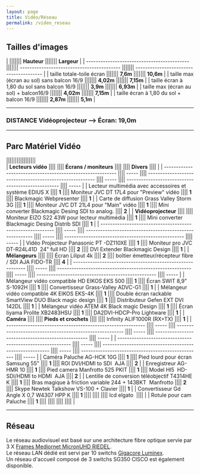 ```yaml
---
layout: page
title: Vidéo/Réseau
permalink: /video_reseau
---
```


## Tailles d'images

| ||||||| **Hauteur** ||||||| **Largeur** |
| ------------------------------------------- ||||||| ------------------------------------------ ||||||| --------------------------------------- |
| taille totale-toile écran ||||||| **7,6m** ||||||| **10,6m** |
| taille max (écran au sol) sans balcon 16/9 ||||||| **4,02m** ||||||| **7,15m** |
| taille écran à 1,80 du sol sans balcon 16/9 ||||||| **3,9m** ||||||| **6,93m** |
| taille max (écran au sol) + balcon16/9 ||||||| **4,02m** ||||||| **7,15m** |
| taille écran à 1,80 du sol + balcon 16/9 ||||||| **2,87m** ||||||| **5,1m** |

---

### DISTANCE Vidéoprojecteur --> Écran: 19,0m

---

## Parc Matériel Vidéo

|||||||||||||||||  
| **Lecteurs vidéo** |||| |||| **Écrans / moniteurs** |||| |||| **Divers** |||| |
| ---------------------------------------------------------- |||| ----- |||| -------------------------------------------------------- |||| ----- |||| -------------------------------------------------- |||| ----- |
| Lecteur multimédia avec accessoires et système EDIUS X |||| **1** |||| Moniteur JVC DT 17L4 pour "Preview" vidéo |||| **1** |||| Blackmagic Webpresenter |||| **1** |
| Carte de diffusion Grass Valley Storm 3G |||| **1** |||| Moniteur JVC DT 21L4 pour "Main" vidéo |||| **1** |||| Mini converter Blackmagic Desing SDI to analog. |||| **2** |
| **Vidéoprojecteur** |||| |||| Moniteur EIZO S22 43W pour lecteur multimédia |||| **1** |||| Mini converter Blackmagic Desing Distrib SDI |||| **1** |
| ---------------------------------------------------------- |||| ----- |||| -------------------------------------------------------- |||| ----- |||| -------------------------------------------------- |||| ----- |
| Vidéo Projecteur Panasonic PT -DZ110XE |||| **1** |||| Moniteur pro JVC DT-R24L41D  24" full HD |||| **2** |||| DVI Extender Blackmagic Design |||| **1** |
| **Mélangeurs** |||| |||| Écran Liliput 4k |||| **2** |||| boîtier émetteur/récepteur fibre / SDI AJA FIDO-TR |||| **4** |
| ---------------------------------------------------------- |||| ----- |||| -------------------------------------------------------- |||| ----- |||| -------------------------------------------------- |||| ----- |
| Mélangeur vidéo compatible HD EIKOS EKS 500 |||| **1** |||| Écran SWIT 8,9" S-1092H |||| **1** |||| Convertisseur Grass-Valley ADVC-G1 |||| **1** |
| Mélangeur vidéo compatible 4K EIKOS EKS-4K |||| **1** |||| Double écran rackable SmartView DUO Black magic design |||| **1** |||| Distributeur Gefen EXT DVI 142DL |||| **1** |
| Mélangeur vidéo ATEM 4K Black magic Design |||| **1** |||| Écran Iiyama Prolite XB2483HSU |||| **1** |||| DA2DVI-HDCP-Pro Lightware |||| **1** |
| **Caméra** |||| |||| **Pieds et crochets** |||| |||| Infinity ALIF1000R (RX+TX) |||| **1** |
| ---------------------------------------------------------- |||| ----- |||| -------------------------------------------------------- |||| ----- |||| -------------------------------------------------- |||| ----- |
| ---------------------------------------------------------- |||| ----- |||| -------------------------------------------------------- |||| ----- |||| -------------------------------------------------- |||| ----- |
| Caméra Paluche AG-HCK 10G |||| **1** |||| Pied lourd pour écran Samsung 55" |||| **1** |||| ROI DVI/HDMI to SDI  AJA |||| **2** |
| Enregistreur AG-HMR 10 |||| **1** |||| Pied camera Manfrotto 525 PKIT |||| **1** |||| Model HI5  HD-SDI/HDMI to HDMI  AJA |||| **2** |
| Lentille de conversion téléobjectif T4314HE K |||| **1** |||| Bras magique à friction variable 244 + 143BKT  Manfrotto |||| **2** |||| Skype Newtek Talkshow VS-100 + Clavier |||| **1** |
| Convertisseur Gd Angle X 0,7 W4307 HPP K |||| **1** |||| |||| |||| lcd elgato  |||| |
| Rotule pour cam Paluche |||| **1** |||| |||| |||| |||| |

---

## Réseau

Le réseau audiovisuel est basé sur une architecture fibre optique servie par 3 X [Frames Mediornet MicronUHD RIEDEL](https://riedel.net).  
Le réseau LAN dédié est servi par 10 switchs [Gigacore Luminex](https://luminex.be).  
Un réseau d'accueil composé de 3 switchs SG350 CISCO est également disponible.
